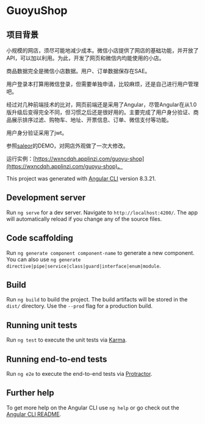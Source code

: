# GuoyuShop

## 项目背景

小规模的网店，须尽可能地减少成本。微信小店提供了网店的基础功能，并开放了API，可以加以利用。为此，开发了网页和微信内均能使用的小店。

商品数据完全是微信小店数据。用户、订单数据保存在SAE。

用户登录本打算用微信登录，但需要单独申请，比较麻烦，还是自己进行用户管理吧。

经过对几种前端技术的比对，网页前端还是采用了Angular，尽管Angular在从1.0版升级后变得完全不同，但习惯之后还是很好用的。主要完成了用户身分验证、商品展示排序过滤、购物车、地址、开票信息、订单、微信支付等功能。

用户身分验证采用了jwt。

参照[saleor](https://demo.saleor.io/)的DEMO，对网店外观做了一次大修改。

运行实例：[https://wxncdqh.applinzi.com/guoyu-shop](https://wxncdqh.applinzi.com/guoyu-shop)。

This project was generated with [Angular CLI](https://github.com/angular/angular-cli) version 8.3.21.

## Development server

Run `ng serve` for a dev server. Navigate to `http://localhost:4200/`. The app will automatically reload if you change any of the source files.

## Code scaffolding

Run `ng generate component component-name` to generate a new component. You can also use `ng generate directive|pipe|service|class|guard|interface|enum|module`.

## Build

Run `ng build` to build the project. The build artifacts will be stored in the `dist/` directory. Use the `--prod` flag for a production build.

## Running unit tests

Run `ng test` to execute the unit tests via [Karma](https://karma-runner.github.io).

## Running end-to-end tests

Run `ng e2e` to execute the end-to-end tests via [Protractor](http://www.protractortest.org/).

## Further help

To get more help on the Angular CLI use `ng help` or go check out the [Angular CLI README](https://github.com/angular/angular-cli/blob/master/README.md).
